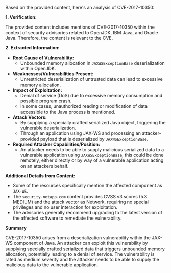 Based on the provided content, here's an analysis of CVE-2017-10350:

**1. Verification:**

The provided content includes mentions of CVE-2017-10350 within the context of security advisories related to OpenJDK, IBM Java, and Oracle Java. Therefore, the content is relevant to the CVE.

**2. Extracted Information:**

   * **Root Cause of Vulnerability:**
      - Unbounded memory allocation in `JAXWSExceptionBase` deserialization within OpenJDK.
   * **Weaknesses/Vulnerabilities Present:**
      - Unrestricted deserialization of untrusted data can lead to excessive memory allocation.
   * **Impact of Exploitation:**
      -  Denial of service (DoS) due to excessive memory consumption and possible program crash.
      - In some cases, unauthorized reading or modification of data accessible to the Java process is mentioned.
   * **Attack Vectors:**
      - By supplying a specially crafted serialized Java object, triggering the vulnerable deserialization.
      - Through an application using JAX-WS and processing an attacker-provided payload that is deserialized by `JAXWSExceptionBase`.
   * **Required Attacker Capabilities/Position:**
      - An attacker needs to be able to supply malicious serialized data to a vulnerable application using `JAXWSExceptionBase`, this could be done remotely, either directly or by way of a vulnerable application acting on an attackers behalf.

**Additional Details from Content:**

   - Some of the resources specifically mention the affected component as `JAX-WS`.
   - The `security.netapp.com` content provides CVSS v3 scores (5.3 MEDIUM) and the attack vector as Network, requiring no special privileges and no user interaction for exploitation.
   - The advisories generally recommend upgrading to the latest version of the affected software to remediate the vulnerability.

**Summary**

CVE-2017-10350 arises from a deserialization vulnerability within the JAX-WS component of Java. An attacker can exploit this vulnerability by supplying specially crafted serialized data that triggers unbounded memory allocation, potentially leading to a denial of service. The vulnerability is rated as medium severity and the attacker needs to be able to supply the malicious data to the vulnerable application.
